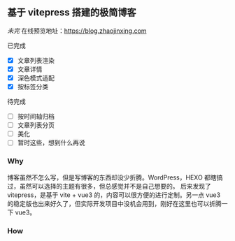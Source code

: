 ## 基于 vitepress 搭建的极简博客

*未完*
在线预览地址：https://blog.zhaojinxing.com

已完成

- [x] 文章列表渲染
- [x] 文章详情
- [x] 深色模式适配
- [x] 按标签分类

待完成
- [ ] 按时间轴归档
- [ ] 文章列表分页
- [ ] 美化
- [ ] 暂时这些，想到什么再说

### Why

博客虽然不怎么写，但是写博客的东西却没少折腾。WordPress，HEXO 都瞎搞过，虽然可以选择的主题有很多，但总感觉并不是自己想要的。
后来发现了 vitepress，是基于 vite + vue3 的，内容可以很方便的进行定制。另一点 vue3 的稳定版也出来好久了，但实际开发项目中没机会用到，刚好在这里也可以折腾一下 vue3。

### How
